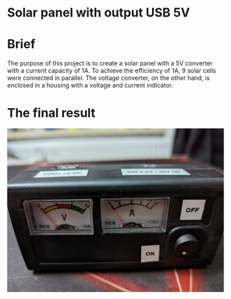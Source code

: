 # Solar panel with output USB 5V

# Brief
The purpose of this project is to create a solar panel with a 5V converter with a current capacity of 1A.
To achieve the efficiency of 1A, 9 solar cells were connected in parallel. The voltage converter, on the other hand, is enclosed in a housing with a voltage and current indicator.


# The final result
![alt text](https://github.com/Siamian/Electronic-projects/blob/784e779c55c6ac6e5cea0134aa3f7a9d01d0750c/Solar%20panel%20with%20output%20USB%205V/5V%20DC%20converter%20with%20USB%20output_1.jpg "Logo Title Text 1")
